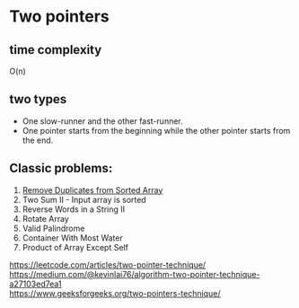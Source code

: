 # Two pointers


## time complexity

O(n)

## two types

- One slow-runner and the other fast-runner.
- One pointer starts from the beginning while the other pointer starts from the end.

## Classic problems:

1. [Remove Duplicates from Sorted Array](https://leetcode.com/problems/remove-duplicates-from-sorted-array/)
2. Two Sum II - Input array is sorted
3. Reverse Words in a String II
4. Rotate Array
5. Valid Palindrome
6. Container With Most Water
7. Product of Array Except Self

https://leetcode.com/articles/two-pointer-technique/  
https://medium.com/@kevinlai76/algorithm-two-pointer-technique-a27103ed7ea1  
https://www.geeksforgeeks.org/two-pointers-technique/  
